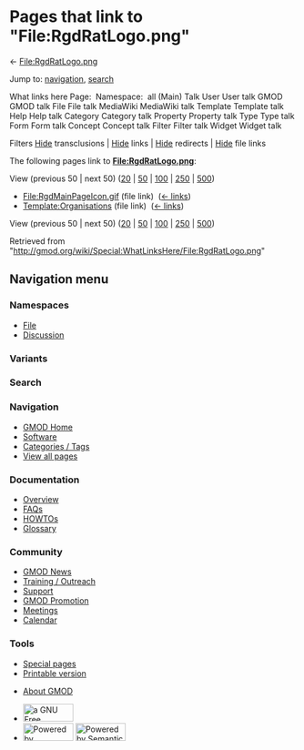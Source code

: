 <div id="mw-page-base" class="noprint">

</div>

<div id="mw-head-base" class="noprint">

</div>

<div id="content" class="mw-body" role="main">

<span id="top"></span>

<div id="mw-js-message" style="display:none;">

</div>



# <span dir="auto">Pages that link to "File:RgdRatLogo.png"</span>

<div id="bodyContent">

<div id="contentSub">

← [File:RgdRatLogo.png](/wiki/File:RgdRatLogo.png "File:RgdRatLogo.png")

</div>

<div id="jump-to-nav" class="mw-jump">

Jump to: [navigation](#mw-navigation), [search](#p-search)

</div>

<div id="mw-content-text">

What links here Page:  Namespace:  all (Main) Talk User User talk GMOD
GMOD talk File File talk MediaWiki MediaWiki talk Template Template talk
Help Help talk Category Category talk Property Property talk Type Type
talk Form Form talk Concept Concept talk Filter Filter talk Widget
Widget talk

Filters
[Hide](/mediawiki/index.php?title=Special:WhatLinksHere/File:RgdRatLogo.png&hidetrans=1 "Special:WhatLinksHere/File:RgdRatLogo.png")
transclusions \|
[Hide](/mediawiki/index.php?title=Special:WhatLinksHere/File:RgdRatLogo.png&hidelinks=1 "Special:WhatLinksHere/File:RgdRatLogo.png")
links \|
[Hide](/mediawiki/index.php?title=Special:WhatLinksHere/File:RgdRatLogo.png&hideredirs=1 "Special:WhatLinksHere/File:RgdRatLogo.png")
redirects \|
[Hide](/mediawiki/index.php?title=Special:WhatLinksHere/File:RgdRatLogo.png&hideimages=1 "Special:WhatLinksHere/File:RgdRatLogo.png")
file links

The following pages link to
**[File:RgdRatLogo.png](/wiki/File:RgdRatLogo.png "File:RgdRatLogo.png")**:

View (previous 50 \| next 50)
([20](/mediawiki/index.php?title=Special:WhatLinksHere/File:RgdRatLogo.png&limit=20 "Special:WhatLinksHere/File:RgdRatLogo.png")
\|
[50](/mediawiki/index.php?title=Special:WhatLinksHere/File:RgdRatLogo.png&limit=50 "Special:WhatLinksHere/File:RgdRatLogo.png")
\|
[100](/mediawiki/index.php?title=Special:WhatLinksHere/File:RgdRatLogo.png&limit=100 "Special:WhatLinksHere/File:RgdRatLogo.png")
\|
[250](/mediawiki/index.php?title=Special:WhatLinksHere/File:RgdRatLogo.png&limit=250 "Special:WhatLinksHere/File:RgdRatLogo.png")
\|
[500](/mediawiki/index.php?title=Special:WhatLinksHere/File:RgdRatLogo.png&limit=500 "Special:WhatLinksHere/File:RgdRatLogo.png"))

- [File:RgdMainPageIcon.gif](/wiki/File:RgdMainPageIcon.gif "File:RgdMainPageIcon.gif")
  (file link) ‎ <span class="mw-whatlinkshere-tools">([←
  links](/mediawiki/index.php?title=Special:WhatLinksHere&target=File%3ARgdMainPageIcon.gif "Special:WhatLinksHere"))</span>
- [Template:Organisations](/wiki/Template:Organisations "Template:Organisations")
  (file link) ‎ <span class="mw-whatlinkshere-tools">([←
  links](/mediawiki/index.php?title=Special:WhatLinksHere&target=Template%3AOrganisations "Special:WhatLinksHere"))</span>

View (previous 50 \| next 50)
([20](/mediawiki/index.php?title=Special:WhatLinksHere/File:RgdRatLogo.png&limit=20 "Special:WhatLinksHere/File:RgdRatLogo.png")
\|
[50](/mediawiki/index.php?title=Special:WhatLinksHere/File:RgdRatLogo.png&limit=50 "Special:WhatLinksHere/File:RgdRatLogo.png")
\|
[100](/mediawiki/index.php?title=Special:WhatLinksHere/File:RgdRatLogo.png&limit=100 "Special:WhatLinksHere/File:RgdRatLogo.png")
\|
[250](/mediawiki/index.php?title=Special:WhatLinksHere/File:RgdRatLogo.png&limit=250 "Special:WhatLinksHere/File:RgdRatLogo.png")
\|
[500](/mediawiki/index.php?title=Special:WhatLinksHere/File:RgdRatLogo.png&limit=500 "Special:WhatLinksHere/File:RgdRatLogo.png"))

</div>

<div class="printfooter">

Retrieved from
"<http://gmod.org/wiki/Special:WhatLinksHere/File:RgdRatLogo.png>"

</div>

<div id="catlinks" class="catlinks catlinks-allhidden">

</div>

<div class="visualClear">

</div>

</div>

</div>

<div id="mw-navigation">

## Navigation menu

<div id="mw-head">



<div id="left-navigation">

<div id="p-namespaces" class="vectorTabs" role="navigation"
aria-labelledby="p-namespaces-label">

### Namespaces

- <span id="ca-nstab-image"><a href="/wiki/File:RgdRatLogo.png" accesskey="c"
  title="View the file page [c]">File</a></span>
- <span id="ca-talk"><a
  href="/mediawiki/index.php?title=File_talk:RgdRatLogo.png&amp;action=edit&amp;redlink=1"
  accesskey="t"
  title="Discussion about the content page [t]">Discussion</a></span>

</div>

<div id="p-variants" class="vectorMenu emptyPortlet" role="navigation"
aria-labelledby="p-variants-label">

### 

### Variants[](#)

<div class="menu">

</div>

</div>

</div>

<div id="right-navigation">





</div>

<div id="p-search" role="search">

### Search

<div id="simpleSearch">

</div>

</div>

</div>

</div>

<div id="mw-panel">

<div id="p-logo" role="banner">

<a href="/wiki/Main_Page"
style="background-image: url(http://gmod.org/images/GMOD-cogs.png);"
title="Visit the main page"></a>

</div>

<div id="p-Navigation" class="portal" role="navigation"
aria-labelledby="p-Navigation-label">

### Navigation

<div class="body">

- <span id="n-GMOD-Home">[GMOD Home](/wiki/Main_Page)</span>
- <span id="n-Software">[Software](/wiki/GMOD_Components)</span>
- <span id="n-Categories-.2F-Tags">[Categories /
  Tags](/wiki/Categories)</span>
- <span id="n-View-all-pages">[View all
  pages](/wiki/Special:AllPages)</span>

</div>

</div>

<div id="p-Documentation" class="portal" role="navigation"
aria-labelledby="p-Documentation-label">

### Documentation

<div class="body">

- <span id="n-Overview">[Overview](/wiki/Overview)</span>
- <span id="n-FAQs">[FAQs](/wiki/Category:FAQ)</span>
- <span id="n-HOWTOs">[HOWTOs](/wiki/Category:HOWTO)</span>
- <span id="n-Glossary">[Glossary](/wiki/Glossary)</span>

</div>

</div>

<div id="p-Community" class="portal" role="navigation"
aria-labelledby="p-Community-label">

### Community

<div class="body">

- <span id="n-GMOD-News">[GMOD News](/wiki/GMOD_News)</span>
- <span id="n-Training-.2F-Outreach">[Training /
  Outreach](/wiki/Training_and_Outreach)</span>
- <span id="n-Support">[Support](/wiki/Support)</span>
- <span id="n-GMOD-Promotion">[GMOD
  Promotion](/wiki/GMOD_Promotion)</span>
- <span id="n-Meetings">[Meetings](/wiki/Meetings)</span>
- <span id="n-Calendar">[Calendar](/wiki/Calendar)</span>

</div>

</div>

<div id="p-tb" class="portal" role="navigation"
aria-labelledby="p-tb-label">

### Tools

<div class="body">

- <span id="t-specialpages"><a href="/wiki/Special:SpecialPages" accesskey="q"
  title="A list of all special pages [q]">Special pages</a></span>
- <span id="t-print"><a
  href="/mediawiki/index.php?title=Special:WhatLinksHere/File:RgdRatLogo.png&amp;printable=yes"
  rel="alternate" accesskey="p"
  title="Printable version of this page [p]">Printable version</a></span>

</div>

</div>

</div>

</div>

<div id="footer" role="contentinfo">

- <span id="footer-places-about">[About
  GMOD](/wiki/GMOD:About "GMOD:About")</span>

<!-- -->

- <span id="footer-copyrightico">[<img src="http://www.gnu.org/graphics/gfdl-logo-small.png" width="88"
  height="31" alt="a GNU Free Documentation License" />](http://www.gnu.org/licenses/fdl-1.3.html)</span>
- <span id="footer-poweredbyico">[<img src="/mediawiki/skins/common/images/poweredby_mediawiki_88x31.png"
  width="88" height="31" alt="Powered by MediaWiki" />](//www.mediawiki.org/)
  [<img
  src="/mediawiki/extensions/SemanticMediaWiki/includes/../resources/images/smw_button.png"
  width="88" height="31" alt="Powered by Semantic MediaWiki" />](https://www.semantic-mediawiki.org/wiki/Semantic_MediaWiki)</span>

<div style="clear:both">

</div>

</div>
